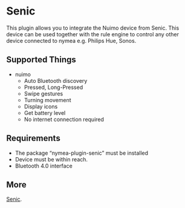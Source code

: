 # Senic

This plugin allows you to integrate the Nuimo device from Senic. This device can be used together with the rule engine to control any other device connected to nymea e.g. Philips Hue, Sonos.

## Supported Things

* nuimo
    * Auto Bluetooth discovery
    * Pressed, Long-Pressed
    * Swipe gestures
    * Turning movement
    * Display icons
    * Get battery level
    * No internet connection required

## Requirements

* The package “nymea-plugin-senic” must be installed
* Device must be within reach.
* Bluetooth 4.0 interface

## More

[Senic](https://www.senic.com/en/). 

